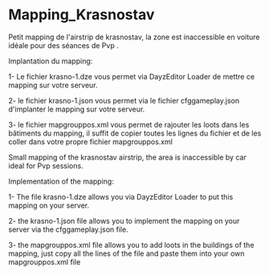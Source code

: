 # Mapping_Krasnostav

Petit mapping de l'airstrip de krasnostav, la zone est inaccessible en voiture idéale pour des séances de Pvp .

Implantation du mapping:

1- Le fichier krasno-1.dze vous permet via DayzEditor Loader de mettre ce mapping sur votre serveur.

2- le fichier krasno-1.json vous permet via le fichier cfggameplay.json d'implanter le mapping sur votre serveur.

3- le fichier mapgrouppos.xml vous permet de rajouter les loots dans les bâtiments du mapping, il suffit de copier toutes les lignes du fichier et de les coller dans votre propre fichier mapgrouppos.xml


Small mapping of the krasnostav airstrip, the area is inaccessible by car ideal for Pvp sessions.

Implementation of the mapping:

1- The file krasno-1.dze allows you via DayzEditor Loader to put this mapping on your server.

2- the krasno-1.json file allows you to implement the mapping on your server via the cfggameplay.json file.

3- the mapgrouppos.xml file allows you to add loots in the buildings of the mapping, just copy all the lines of the file and paste them into your own mapgrouppos.xml file
